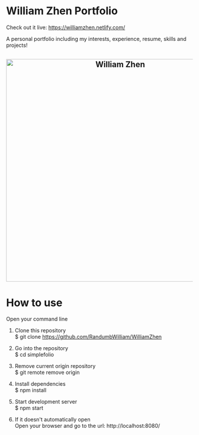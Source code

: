 # William Zhen Portfolio

Check out it live:
https://williamzhen.netlify.com/

A personal portfolio including my interests, experience, resume, skills and projects!

<h2 align="center">
  <img src=https://github.com/RandumbWilliam/WilliamZhen/blob/master/ReadMe_assests/fullView.gif alt="William Zhen" width="600px" />
  <br>
</h2>

# How to use

Open your command line

1. Clone this repository <br>
$ git clone https://github.com/RandumbWilliam/WilliamZhen

2. Go into the repository <br>
$ cd simplefolio

3. Remove current origin repository <br>
$ git remote remove origin

4. Install dependencies <br>
$ npm install

5. Start development server <br>
$ npm start

6. If it doesn't automatically open <br>
Open your browser and go to the url: http://localhost:8080/
